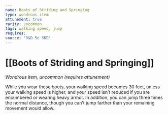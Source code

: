 ```yaml
---
name: Boots of Striding and Springing
type: wondrous item
attunement: true
rarity: uncommon
tags: walking speed, jump
requires: 
source: "D&D 5e SRD"
---
```

# [[Boots of Striding and Springing]]

*Wondrous item, uncommon (requires attunement)*

While you wear these boots, your walking speed becomes 30 feet, unless your walking speed is higher, and your speed isn’t reduced if you are encumbered or wearing heavy armor. In addition, you can jump three times the normal distance, though you can’t jump farther than your remaining movement would allow.